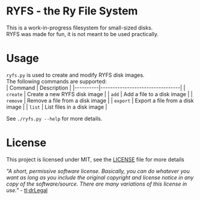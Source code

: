 # RYFS - the Ry File System
This is a work-in-progress filesystem for small-sized disks.  
RYFS was made for fun, it is not meant to be used practically.

# Usage
`ryfs.py` is used to create and modify RYFS disk images.  
The following commands are supported:  
| Command  | Description                     |
|----------|---------------------------------|
| `create` | Create a new RYFS disk image    |
| `add`    | Add a file to a disk image      |
| `remove` | Remove a file from a disk image |
| `export` | Export a file from a disk image |
| `list`   | List files in a disk image      |

See `./ryfs.py --help` for more details.

# License
This project is licensed under MIT, see the [LICENSE](LICENSE) file for more details

<i>"A short, permissive software license. Basically, you can do whatever you want as long as you include the original copyright and license notice in any copy of the software/source.  There are many variations of this license in use."</i> - [tl;drLegal](https://tldrlegal.com/license/mit-license)